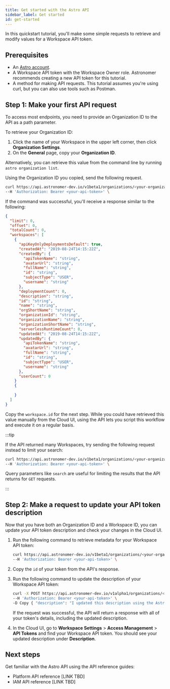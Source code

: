 ```yaml
---
title: Get started with the Astro API
sidebar_label: Get started
id: get-started
---
```


In this quickstart tutorial, you'll make some simple requests to retrieve and modify values for a Workspace API token.

## Prerequisites

- An [Astro account](log-in-to-astro.md). 
- A Workspace API token with the Workspace Owner role. Astronomer recommends creating a new API token for this tutorial. 
- A method for making API requests. This tutorial assumes you're using curl, but you can also use tools such as Postman.

## Step 1: Make your first API request

To access most endpoints, you need to provide an Organization ID to the API as a path parameter.

To retrieve your Organization ID:

1. Click the name of your Workspace in the upper left corner, then click **Organization Settings**.
2. On the **General** page, copy your **Organization ID**.

Alternatively, you can retrieve this value from the command line by running `astro organization list`.

Using the Organization ID you copied, send the following request.

```bash
curl https://api.astronomer-dev.io/v1beta1/organizations/<your-organization-id>/workspaces \
--H 'Authorization: Bearer <your-api-token>' \
```

If the command was successful, you'll receive a response similar to the following:

```json
{
  "limit": 0,
  "offset": 0,
  "totalCount": 0,
  "workspaces": [
    {
      "apiKeyOnlyDeploymentsDefault": true,
      "createdAt": "2019-08-24T14:15:22Z",
      "createdBy": {
        "apiTokenName": "string",
        "avatarUrl": "string",
        "fullName": "string",
        "id": "string",
        "subjectType": "USER",
        "username": "string"
      },
      "deploymentCount": 0,
      "description": "string",
      "id": "string",
      "name": "string",
      "orgShortName": "string",
      "organizationId": "string",
      "organizationName": "string",
      "organizationShortName": "string",
      "serverlessRuntimeCount": 0,
      "updatedAt": "2019-08-24T14:15:22Z",
      "updatedBy": {
        "apiTokenName": "string",
        "avatarUrl": "string",
        "fullName": "string",
        "id": "string",
        "subjectType": "USER",
        "username": "string"
      },
      "userCount": 0
    }
    {
        
    }
  ]
}
```

Copy the `workspace.id` for the next step. While you could have retrieved this value manually from the Cloud UI, using the API lets you script this workflow and execute it on a regular basis.

:::tip

If the API returned many Workspaces, try sending the following request instead to limit your search: 

```bash
curl https://api.astronomer-dev.io/v1beta1/organizations/<your-organization-id>/workspaces?search="<your-workspace-name>" \
--H 'Authorization: Bearer <your-api-token>' \
```

Query parameters like `search` are useful for limiting the results that the API returns for `GET` requests.

:::

## Step 2: Make a request to update your API token description

Now that you have both an Organization ID and a Workspace ID, you can update your API token description and check your changes in the Cloud UI. 

1. Run the following command to retrieve metadata for your Workspace API token:

    ```bash
    curl https://api.astronomer-dev.io/v1beta1/organizations/<your-organization-id>/workspaces/<your-workspace-id>/api-tokens \
    --H 'Authorization: Bearer <your-api-token>' \
    ```

2. Copy the `id` of your token from the API's response.
3. Run the following command to update the description of your Workspace API token:

    ```bash
    curl -X POST https://api.astronomer-dev.io/v1alpha1/organizations/<your-organization-id>/workspaces/<your-workspace-id>/api-tokens/<your-token-id> \
    --H 'Authorization: Bearer <your-api-token>' \
    -D Copy { "description": "I updated this description using the Astro API!", "name": "<your-api-token-name>", "role": "WORKSPACE_OWNER" }
    ```

    If the request was successful, the API will return a response with all of your token's details, including the updated description.

4. In the Cloud UI, go to **Workspace Settings** > **Access Management** > **API Tokens** and find your Workspace API token. You should see your updated description under **Description**.

## Next steps

Get familiar with the Astro API using the API reference guides:

- Platform API reference [LINK TBD]
- IAM API reference [LINK TBD]
